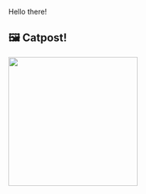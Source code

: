 Hello there!



## 🖼️ Catpost!

<sub>
    <img src="https://cdn2.thecatapi.com/images/dkf.jpg" height="256">
</sub>

